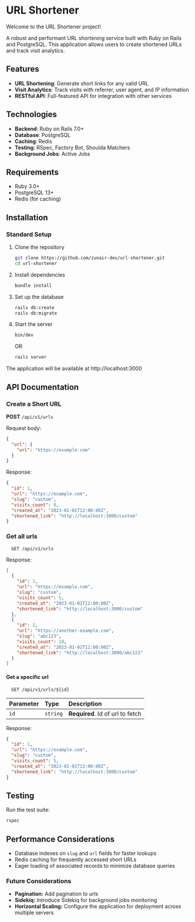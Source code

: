 
# URL Shortener

Welcome to the URL Shortener project!

A robust and performant URL shortening service built with Ruby on Rails and PostgreSQL. This application allows users to create shortened URLs and track visit analytics.

## Features

- **URL Shortening**: Generate short links for any valid URL
- **Visit Analytics**: Track visits with referrer, user agent, and IP information
- **RESTful API**: Full-featured API for integration with other services


## Technologies

- **Backend**: Ruby on Rails 7.0+
- **Database**: PostgreSQL
- **Caching**: Redis
- **Testing**: RSpec, Factory Bot, Shoulda Matchers
- **Background Jobs**: Active Jobs

## Requirements

- Ruby 3.0+
- PostgreSQL 13+
- Redis (for caching)


## Installation

### Standard Setup

1. Clone the repository
   ```bash
   git clone https://github.com/zunair-dev/url-shortener.git
   cd url-shortener
   ```

2. Install dependencies
   ```bash
   bundle install
   ```

3. Set up the database
   ```bash
   rails db:create
   rails db:migrate
   ```

4. Start the server
   ```bash
   bin/dev
   ```
   OR
   ```bash
   rails server
   ```

The application will be available at http://localhost:3000

## API Documentation

### Create a Short URL

**POST** `/api/v1/urls`

Request body:
```json
{
  "url": {
    "url": "https://example.com"
  }
}
```

Response:
```json
{
  "id": 1,
  "url": "https://example.com",
  "slug": "custom",
  "visits_count": 0,
  "created_at": "2023-01-01T12:00:00Z",
  "shortened_link": "http://localhost:3000/custom"
}
```

### Get all urls

```http
  GET /api/v1/urls
```

Response:
```json
[
  {
    "id": 1,
    "url": "https://example.com",
    "slug": "custom",
    "visits_count": 5,
    "created_at": "2023-01-01T12:00:00Z",
    "shortened_link": "http://localhost:3000/custom"
  },
  {
    "id": 2,
    "url": "https://another-example.com",
    "slug": "abc123",
    "visits_count": 10,
    "created_at": "2023-01-02T12:00:00Z",
    "shortened_link": "http://localhost:3000/abc123"
  }
]
```

#### Get a specific url

```http
  GET /api/v1/urls/${id}
```

| Parameter | Type     | Description                       |
| :-------- | :------- | :-------------------------------- |
| `id`      | `string` | **Required**. Id of url to fetch |

Response:
```json
{
  "id": 1,
  "url": "https://example.com",
  "slug": "custom",
  "visits_count": 5,
  "created_at": "2023-01-01T12:00:00Z",
  "shortened_link": "http://localhost:3000/custom"
}
```


## Testing

Run the test suite:
```bash
rspec
```

## Performance Considerations

- Database indexes on `slug` and `url` fields for faster lookups
- Redis caching for frequently accessed short URLs
- Eager loading of associated records to minimize database queries

### Future Considerations

- **Pagination:** Add pagination to urls
- **Sidekiq:** Introduce Sidekiq for background jobs monitoring
- **Horizontal Scaling:** Configure the application for deployment across multiple servers
